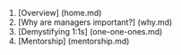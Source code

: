1. [Overview] (home.md)
2. [Why are managers important?] (why.md)
3. [Demystifying 1:1s] (one-one-ones.md)
4. [Mentorship] (mentorship.md)
